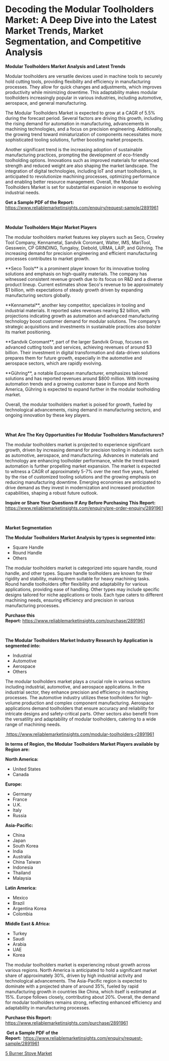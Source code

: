<p><h1>Decoding the Modular Toolholders Market: A Deep Dive into the Latest Market Trends, Market Segmentation, and Competitive Analysis</h1></p><p><strong>Modular Toolholders Market Analysis and Latest Trends</strong></p>
<p><p>Modular toolholders are versatile devices used in machine tools to securely hold cutting tools, providing flexibility and efficiency in manufacturing processes. They allow for quick changes and adjustments, which improves productivity while minimizing downtime. This adaptability makes modular toolholders increasingly popular in various industries, including automotive, aerospace, and general manufacturing.</p><p>The Modular Toolholders Market is expected to grow at a CAGR of 5.5% during the forecast period. Several factors are driving this growth, including the rising demand for automation in manufacturing, advancements in machining technologies, and a focus on precision engineering. Additionally, the growing trend toward miniaturization of components necessitates more sophisticated tooling solutions, further boosting market prospects.</p><p>Another significant trend is the increasing adoption of sustainable manufacturing practices, prompting the development of eco-friendly toolholding options. Innovations such as improved materials for enhanced strength and reduced weight are also shaping the market landscape. The integration of digital technologies, including IoT and smart toolholders, is anticipated to revolutionize machining processes, optimizing performance and enabling better resource management. Overall, the Modular Toolholders Market is set for substantial expansion in response to evolving industrial needs.</p></p>
<p><strong>Get a Sample PDF of the Report:&nbsp;</strong> <a href="https://www.reliablemarketinsights.com/enquiry/request-sample/2891961?utm_campaign=3317&utm_medium=2&utm_source=Github&utm_content=ia&utm_term=14032025&utm_id=modular-toolholders">https://www.reliablemarketinsights.com/enquiry/request-sample/2891961</a></p>
<p>&nbsp;</p>
<p><strong>Modular Toolholders Major Market Players</strong></p>
<p><p>The modular toolholders market features key players such as Seco, Crowley Tool Company, Kennametal, Sandvik Coromant, Walter, IMS, MariTool, Gesswein, CP GRINDING, Tungaloy, Diebold, URMA, LAIP, and Gühring. The increasing demand for precision engineering and efficient manufacturing processes contributes to market growth.</p><p>**Seco Tools** is a prominent player known for its innovative tooling solutions and emphasis on high-quality materials. The company has witnessed consistent revenue growth due to its focus on R&D and a diverse product lineup. Current estimates show Seco's revenue to be approximately $1 billion, with expectations of steady growth driven by expanding manufacturing sectors globally.</p><p>**Kennametal**, another key competitor, specializes in tooling and industrial materials. It reported sales revenues nearing $2 billion, with projections indicating growth as automation and advanced manufacturing technology boost customer demand for modular solutions. The company’s strategic acquisitions and investments in sustainable practices also bolster its market positioning.</p><p>**Sandvik Coromant**, part of the larger Sandvik Group, focuses on advanced cutting tools and services, achieving revenues of around $3 billion. Their investment in digital transformation and data-driven solutions prepares them for future growth, especially in the automotive and aerospace sectors, which are rapidly evolving.</p><p>**Gühring**, a notable European manufacturer, emphasizes tailored solutions and has reported revenues around $800 million. With increasing automation trends and a growing customer base in Europe and North America, Gühring is expected to expand further in the modular toolholding market.</p><p>Overall, the modular toolholders market is poised for growth, fueled by technological advancements, rising demand in manufacturing sectors, and ongoing innovation by these key players.</p></p>
<p>&nbsp;</p>
<p><strong>What Are The Key Opportunities For Modular Toolholders Manufacturers?</strong></p>
<p><p>The modular toolholders market is projected to experience significant growth, driven by increasing demand for precision tooling in industries such as automotive, aerospace, and manufacturing. Advances in materials and technology are enhancing toolholder performance, while the trend toward automation is further propelling market expansion. The market is expected to witness a CAGR of approximately 5-7% over the next five years, fueled by the rise of customized tooling solutions and the growing emphasis on reducing manufacturing downtime. Emerging economies are anticipated to drive demand as they invest in modernization and increased production capabilities, shaping a robust future outlook.</p></p>
<p><strong>Inquire or Share Your Questions If Any Before Purchasing This Report:</strong> <a href="https://www.reliablemarketinsights.com/enquiry/pre-order-enquiry/2891961?utm_campaign=3317&utm_medium=2&utm_source=Github&utm_content=ia&utm_term=14032025&utm_id=modular-toolholders">https://www.reliablemarketinsights.com/enquiry/pre-order-enquiry/2891961</a></p>
<p>&nbsp;</p>
<p><strong>Market Segmentation</strong></p>
<p><strong>The Modular Toolholders Market Analysis by types is segmented into:</strong></p>
<p><ul><li>Square Handle</li><li>Round Handle</li><li>Others</li></ul></p>
<p><p>The modular toolholders market is categorized into square handle, round handle, and other types. Square handle toolholders are known for their rigidity and stability, making them suitable for heavy machining tasks. Round handle toolholders offer flexibility and adaptability for various applications, providing ease of handling. Other types may include specific designs tailored for niche applications or tools. Each type caters to different machining needs, ensuring efficiency and precision in various manufacturing processes.</p></p>
<p><strong>Purchase this Report:&nbsp;</strong><a href="https://www.reliablemarketinsights.com/purchase/2891961?utm_campaign=3317&utm_medium=2&utm_source=Github&utm_content=ia&utm_term=14032025&utm_id=modular-toolholders">https://www.reliablemarketinsights.com/purchase/2891961</a></p>
<p>&nbsp;</p>
<p><strong>The Modular Toolholders Market Industry Research by Application is segmented into:</strong></p>
<p><ul><li>Industrial</li><li>Automotive</li><li>Aerospace</li><li>Others</li></ul></p>
<p><p>The modular toolholders market plays a crucial role in various sectors including industrial, automotive, and aerospace applications. In the industrial sector, they enhance precision and efficiency in machining processes. The automotive industry utilizes these toolholders for high-volume production and complex component manufacturing. Aerospace applications demand toolholders that ensure accuracy and reliability for intricate designs and safety-critical parts. Other sectors also benefit from the versatility and adaptability of modular toolholders, catering to a wide range of machining needs.</p></p>
<p><a href="https://www.reliablemarketinsights.com/modular-toolholders-r2891961?utm_campaign=3317&utm_medium=2&utm_source=Github&utm_content=ia&utm_term=14032025&utm_id=modular-toolholders">&nbsp;https://www.reliablemarketinsights.com/modular-toolholders-r2891961</a></p>
<p><strong>In terms of Region, the Modular Toolholders Market Players available by Region are:</strong></p>
<p>
    <p> <strong> North America: </strong>
        <ul>
            <li>United States</li>
            <li>Canada</li>
        </ul>
        </p> 
    <p> <strong> Europe: </strong>
        <ul>
            <li>Germany</li>
            <li>France</li>
            <li>U.K.</li>
            <li>Italy</li>
            <li>Russia</li>
        </ul>
        </p> 
    <p> <strong> Asia-Pacific: </strong>
        <ul>
            <li>China</li>
            <li>Japan</li>
            <li>South Korea</li>
            <li>India</li>
            <li>Australia</li>
            <li>China Taiwan</li>
            <li>Indonesia</li>
            <li>Thailand</li>
            <li>Malaysia</li>
        </ul>
        </p> 
    <p> <strong> Latin America: </strong>
        <ul>
            <li>Mexico</li>
            <li>Brazil</li>
            <li>Argentina Korea</li>
            <li>Colombia</li>
        </ul>
        </p> 
    <p> <strong> Middle East & Africa: </strong>
        <ul>
            <li>Turkey</li>
            <li>Saudi</li>
            <li>Arabia</li>
            <li>UAE</li>
            <li>Korea</li>
        </ul>
    </p>
    </p>
<p><p>The modular toolholders market is experiencing robust growth across various regions. North America is anticipated to hold a significant market share of approximately 30%, driven by high industrial activity and technological advancements. The Asia-Pacific region is expected to dominate with a projected share of around 35%, fueled by rapid manufacturing growth in countries like China, which itself is estimated at 15%. Europe follows closely, contributing about 20%. Overall, the demand for modular toolholders remains strong, reflecting enhanced efficiency and adaptability in manufacturing processes.</p></p>
<p><strong>Purchase this Report: </strong><a href="https://www.reliablemarketinsights.com/purchase/2891961?utm_campaign=3317&utm_medium=2&utm_source=Github&utm_content=ia&utm_term=14032025&utm_id=modular-toolholders">https://www.reliablemarketinsights.com/purchase/2891961</a></p>
<p>&nbsp;<strong>Get a Sample PDF of the Report:&nbsp;&nbsp;</strong><a href="https://www.reliablemarketinsights.com/enquiry/request-sample/2891961?utm_campaign=3317&utm_medium=2&utm_source=Github&utm_content=ia&utm_term=14032025&utm_id=modular-toolholders">https://www.reliablemarketinsights.com/enquiry/request-sample/2891961</a></p>
<p><strong></strong></p>
<p><p><a href="https://github.com/samesdufloiw/Market-Research-Report-List-1/blob/main/5-burner-stove-market.md?utm_campaign=3317&utm_medium=2&utm_source=Github&utm_content=ia&utm_term=14032025&utm_id=modular-toolholders">5 Burner Stove Market</a></p></p>